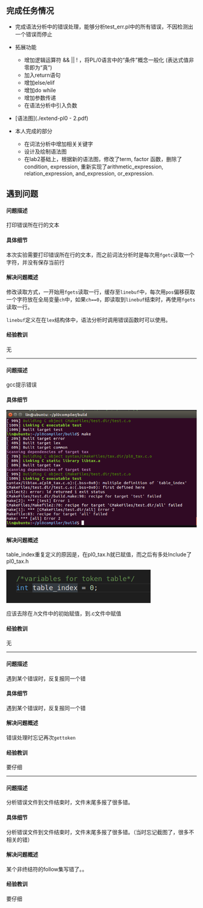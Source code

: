 ## 完成任务情况

- 完成语法分析中的错误处理，能够分析test_err.pl中的所有错误，不因检测出一个错误而停止

- 拓展功能
  - 增加逻辑运算符 && || !  ，将PL/0语言中的“条件”概念一般化 (表达式值非零即为“真”)
  - 加入return语句
  - 增加else/elif
  - 增加do while 
  - 增加参数传递
  - 在语法分析中引入负数
- [语法图](./extend-pl0 - 2.pdf)
- 本人完成的部分
  - 在词法分析中增加相关关键字
  - 设计及绘制语法图
  - 在lab2基础上，根据新的语法图，修改了term, factor 函数，删除了condition, expression, 重新实现了arithmetic_expression, relation_expression, and_expression, or_expression.

## 遇到问题

#### 问题描述

打印错误所在行的文本

#### 具体细节

本次实验需要打印错误所在行的文本，而之前词法分析时是每次用`fgetc`读取一个字符，并没有保存当前行

#### 解决问题概述

修改读取方式，一开始用`fgets`读取一行，缓存至`linebuf`中，每次用`pos`偏移获取一个字符放在全局变量`ch`中，如果`ch==0`，即读取到`linebuf`结束时，再使用`fgets`读取一行。

`linebuf`定义在在`lex`结构体中，语法分析时调用错误函数时可以使用。

#### 经验教训

无

-----

#### 问题描述

gcc提示错误

#### 具体细节

![pic1](./pic1.png)

#### 解决问题概述

table_index重复定义的原因是，在pl0_tax.h就已赋值，而之后有多处Include了pl0_tax.h

![pic2](./pic2.png)

应该去除在.h文件中的初始赋值，到.c文件中赋值

#### 经验教训

无

-----

#### 问题描述

遇到某个错误时，反复报同一个错

#### 具体细节

遇到某个错误时，反复报同一个错

#### 解决问题概述

错误处理时忘记再次`gettoken`

#### 经验教训

要仔细

---

#### 问题描述

分析错误文件到文件结束时，文件末尾多报了很多错。

#### 具体细节

分析错误文件到文件结束时，文件末尾多报了很多错。（当时忘记截图了，很多不相关的错）

#### 解决问题概述

某个非终结符的follow集写错了。。

#### 经验教训

要仔细
